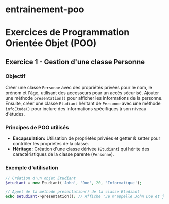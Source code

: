 # entrainement-poo

# Exercices de Programmation Orientée Objet (POO)

## Exercice 1 - Gestion d'une classe Personne

### Objectif
Créer une classe `Personne` avec des propriétés privées pour le nom, le prénom et l'âge, utilisant des accesseurs pour un accès sécurisé. Ajouter une méthode `presentation()` pour afficher les informations de la personne. Ensuite, créer une classe `Etudiant` héritant de `Personne` avec une méthode `infoEtude()` pour inclure des informations spécifiques à son niveau d'études.

### Principes de POO utilisés
- **Encapsulation:** Utilisation de propriétés privées et getter & setter pour contrôler les propriétés de la classe.
- **Héritage:** Création d'une classe dérivée (`Etudiant`) qui hérite des caractéristiques de la classe parente (`Personne`).

### Exemple d'utilisation
```php
// Création d'un objet Etudiant
$etudiant = new Etudiant('John', 'Doe', 20, 'Informatique');

// Appel de la méthode presentation() de la classe Etudiant
echo $etudiant->presentation(); // Affiche "Je m'appelle John Doe et j'ai 20 ans. J'étudie en Informatique."
``` 
